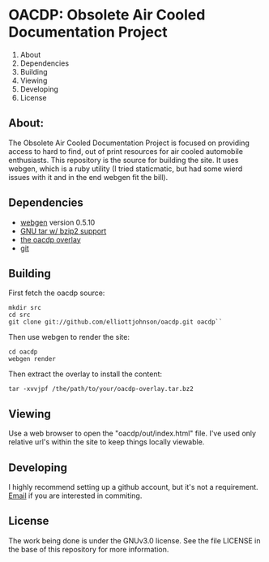 # OACDP: Obsolete Air Cooled Documentation Project

1. About
1. Dependencies
1. Building
1. Viewing
1. Developing
1. License

## About:

The Obsolete Air Cooled Documentation Project is focused on providing access to
hard to find, out of print resources for air cooled automobile enthusiasts.  This 
repository is the source for building the site.  It uses webgen, which is a ruby
utility (I tried staticmatic, but had some wierd issues with it and in the end 
webgen fit the bill).

## Dependencies


  + [webgen](http://webgen.rubyforge.org/) version 0.5.10
  + [GNU tar w/ bzip2 support](http://www.gnu.org/software/tar/)
  + [the oacdp overlay](http://oacdp/oacdp-overlay.current.tar.bz2)
  + [git](http://git-scm.com)

## Building

First fetch the oacdp source:

	mkdir src
	cd src
	git clone git://github.com/elliottjohnson/oacdp.git oacdp``

Then use webgen to render the site:

	cd oacdp
	webgen render

Then extract the overlay to install the content:

	tar -xvvjpf /the/path/to/your/oacdp-overlay.tar.bz2

## Viewing

Use a web browser to open the "oacdp/out/index.html" file.  I've used only 
relative url's within the site to keep things locally viewable.

## Developing

I highly recommend setting up a github account, but it's not a requirement. 
[Email](http://oacdp.org/contact.html) if you are interested in commiting.

## License

The work being done is under the GNUv3.0 license.  See the file LICENSE in
the base of this repository for more information.


